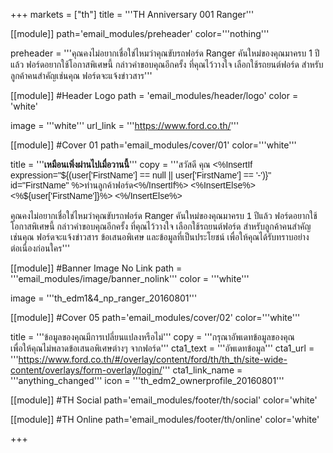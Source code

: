 +++
markets = ["th"]
title = '''TH Anniversary 001 Ranger'''

[[module]]
path='email_modules/preheader'
color='''nothing'''

preheader = '''คุณคงไม่อยากเชื่อใช่ไหมว่าคุณขับรถฟอร์ด Ranger คันใหม่ของคุณมาครบ 1 ปีแล้ว ฟอร์ดอยากใช้โอกาสพิเศษนี้ กล่าวคำขอบคุณอีกครั้ง ที่คุณไว้วางใจ เลือกใช้รถยนต์ฟอร์ด สำหรับลูกค้าคนสำคัญเช่นคุณ ฟอร์ดจะแจ้งข่าวสาร'''

[[module]] #Header Logo
path = 'email_modules/header/logo'
color = 'white'

  image = '''white'''
  url_link = '''https://www.ford.co.th/'''

[[module]] #Cover 01
path='email_modules/cover/01'
color='''white'''
 
  title = '''<span style="font-family:Tahoma, Verdana, Sans-serif"><strong>เหมือนเพิ่งผ่านไป<span style=" white-space:nowrap;">เมื่อวานนี้</span></strong></span>'''
  copy = '''<span style="font-family:Tahoma, Verdana, Sans-serif">สวัสดี คุณ <%InsertIf expression="${(user['FirstName'] == null || user['FirstName'] == '-')}" id="FirstName" %>ท่านลูกค้าฟอร์ด<%/InsertIf%> <%InsertElse%> <%${user['FirstName']}%> <%/InsertElse%><br /><br />คุณคงไม่อยากเชื่อใช่ไหมว่าคุณขับรถ<span style=" white-space:nowrap;">ฟอร์ด</span> Ranger <span style=" white-space:nowrap;">คันใหม่</span>ของคุณ<span style=" white-space:nowrap;">มาครบ</span> <span style=" white-space:nowrap;">1 ปีแล้ว</span> <span style=" white-space:nowrap;">ฟอร์ด</span><span style=" white-space:nowrap;">อยากใช้</span><span style=" white-space:nowrap;">โอกาสพิเศษนี้</span> <span style=" white-space:nowrap;">กล่าวคำขอบคุณ</span><span style=" white-space:nowrap;">อีกครั้ง</span> <span style=" white-space:nowrap;">ที่คุณ</span><span style=" white-space:nowrap;">ไว้วางใจ</span> <span style=" white-space:nowrap;">เลือกใช้</span>รถยนต์<span style=" white-space:nowrap;">ฟอร์ด</span> สำหรับลูกค้า<span style=" white-space:nowrap;">คนสำคัญ</span><span style=" white-space:nowrap;">เช่นคุณ</span> <span style=" white-space:nowrap;">ฟอร์ด</span>จะแจ้ง<span style=" white-space:nowrap;">ข่าวสาร</span> <span style=" white-space:nowrap;">ข้อเสนอพิเศษ</span> <span style=" white-space:nowrap;">และข้อมูลที่เป็นประโยชน์</span> <span style=" white-space:nowrap;">เพื่อให้คุณ</span>ได้<span style=" white-space:nowrap;">รับทราบ</span><span style=" white-space:nowrap;">อย่าง</span><span style=" white-space:nowrap;">ต่อเนื่อง</span><span style=" white-space:nowrap;">ก่อนใคร</span></span>'''

[[module]] #Banner Image No Link
path = '''email_modules/image/banner_nolink'''
color = '''white'''

  image = '''th_edm1&4_np_ranger_20160801'''


 [[module]] #Cover 05
path='email_modules/cover/02'
color='''white'''

  title = '''<span style="font-family:Tahoma, Verdana, Sans-serif">ข้อมูลของคุณมีการ<span style=" white-space:nowrap;">เปลี่ยนแปลง</span><span style=" white-space:nowrap;">หรือไม่</span></span>'''
  copy = '''<span style="font-family:Tahoma, Verdana, Sans-serif">กรุณาอัพเดทข้อมูลของคุณ <span style=" white-space:nowrap;">เพื่อให้คุณ</span><span style=" white-space:nowrap;"></span><span style=" white-space:nowrap;">ไม่พลาด</span><span style=" white-space:nowrap;">ข้อเสนอ</span><span style=" white-space:nowrap;">พิเศษต่างๆ</span> <span style=" white-space:nowrap;">จากฟอร์ด</span></span>'''
  cta1_text = '''<span style="font-family:Tahoma, Verdana, Sans-serif">อัพเดทข้อมูล</span>'''
  cta1_url = '''https://www.ford.co.th/#/overlay/content/ford/th/th_th/site-wide-content/overlays/form-overlay/login/'''
  cta1_link_name = '''anything_changed'''
  icon = '''th_edm2_ownerprofile_20160801'''
  

[[module]] #TH Social
path='email_modules/footer/th/social'
color='white'

[[module]] #TH Online
path='email_modules/footer/th/online'
color='white'

+++